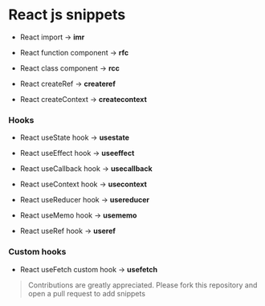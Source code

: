 # React js snippets

- React import -> **imr**

- React function component -> **rfc**

- React class component -> **rcc**

- React createRef -> **createref**

- React createContext -> **createcontext**

### Hooks
- React useState hook -> **usestate**

- React useEffect hook -> **useeffect**

- React useCallback hook -> **usecallback**

- React useContext hook -> **usecontext**

- React useReducer hook -> **usereducer**

- React useMemo hook -> **usememo**

- React useRef hook -> **useref**

### Custom hooks
- React useFetch custom hook -> **usefetch**  

> Contributions are greatly appreciated. Please fork this repository and open a pull request to add snippets
